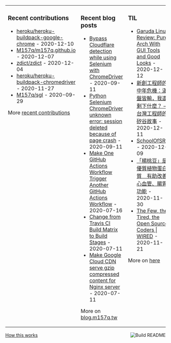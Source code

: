 <table><tr><td valign="top">

### Recent contributions
<!-- recent_contributions starts -->
* [heroku/heroku-buildpack-google-chrome](https://github.com/heroku/heroku-buildpack-google-chrome) - 2020-12-10
* [M157q/m157q.github.io](https://github.com/M157q/m157q.github.io) - 2020-12-07
* [zdict/zdict](https://github.com/zdict/zdict) - 2020-12-04
* [heroku/heroku-buildpack-chromedriver](https://github.com/heroku/heroku-buildpack-chromedriver) - 2020-11-27
* [M157q/sgl](https://github.com/M157q/sgl) - 2020-09-29
<!-- recent_contributions ends -->
More [recent contributions](https://github.com/M157q/M157q/blob/main/recent_contributions.md)
</td><td valign="top">

### Recent blog posts
<!-- blog starts -->
* [Bypass Cloudflare detection while using Selenium with ChromeDriver](https://blog.m157q.tw/posts/2020/09/11/bypass-cloudflare-detection-while-using-selenium-with-chromedriver/) - 2020-09-11
* [Python Selenium ChromeDriver unknown error: session deleted because of page crash](https://blog.m157q.tw/posts/2020/09/11/python-selenium-chromedriver-unknown-error-session-deleted-because-of-page-crash/) - 2020-09-11
* [Make One GitHub Actions Workflow Trigger Another GitHub Actions Workflow](https://blog.m157q.tw/posts/2020/07/16/make-one-github-actions-workflow-trigger-another-github-actions-workflow/) - 2020-07-16
* [Change from Travis CI Build Matrix to Build Stages](https://blog.m157q.tw/posts/2020/07/11/change-from-travis-ci-build-matrix-to-build-stages/) - 2020-07-11
* [Make Google Cloud CDN serve gzip compressed content for Nginx server](https://blog.m157q.tw/posts/2020/07/11/make-google-cloud-cdn-serve-gzip-compressed-content-for-nginx-server/) - 2020-07-11
<!-- blog ends -->
More on [blog.m157q.tw](https://blog.m157q.tw/)
</td><td valign="top">

### TIL
<!-- tils starts -->
* [Garuda Linux Review: Pure Arch With GUI Tools and Good Looks](https://github.com/M157q/m157q.github.io/issues/1235) - 2020-12-12
* [新創工程師的中年危機：滿盤皆輸，我還剩下什麼？ – 台灣工程師的矽谷故事](https://github.com/M157q/m157q.github.io/issues/1234) - 2020-12-11
* [SchoolOfSRE](https://github.com/M157q/m157q.github.io/issues/1233) - 2020-12-09
* [「楊桃豆」是優質植物蛋白質　有助改善心血管、腸胃功能](https://github.com/M157q/m157q.github.io/issues/1232) - 2020-11-30
* [The Few, the Tired, the Open Source Coders | WIRED](https://github.com/M157q/m157q.github.io/issues/1231) - 2020-11-21
<!-- tils ends -->
More on [here](https://github.com/M157q/m157q.github.io/issues?q=is%3Aissue+is%3Aopen+sort%3Aupdated-desc)
</td></tr></table>

<a href="https://github.com/M157q/M157q/actions"><img src="https://github.com/M157q/M157q/workflows/Build%20README/badge.svg" align="right" alt="Build README"></a> <a href="https://simonwillison.net/2020/Jul/10/self-updating-profile-readme/">How this works</a>

